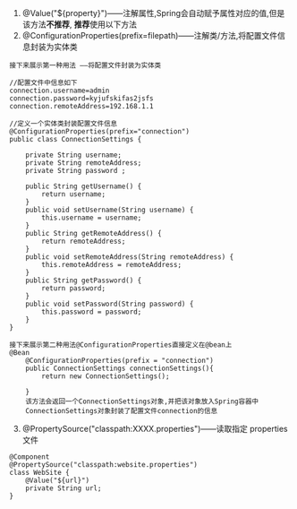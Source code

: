 1. @Value("${property}")——注解属性,Spring会自动赋予属性对应的值,但是该方法**不推荐**, **推荐**使用以下方法
2. @ConfigurationProperties(prefix=filepath)——注解类/方法,将配置文件信息封装为实体类
```
接下来展示第一种用法 ——将配置文件封装为实体类

//配置文件中信息如下
connection.username=admin
connection.password=kyjufskifas2jsfs
connection.remoteAddress=192.168.1.1

//定义一个实体类封装配置文件信息
@ConfigurationProperties(prefix="connection")
public class ConnectionSettings {

    private String username;
    private String remoteAddress;
    private String password ;

    public String getUsername() {
        return username;
    }
    public void setUsername(String username) {
        this.username = username;
    }
    public String getRemoteAddress() {
        return remoteAddress;
    }
    public void setRemoteAddress(String remoteAddress) {
        this.remoteAddress = remoteAddress;
    }
    public String getPassword() {
        return password;
    }
    public void setPassword(String password) {
        this.password = password;
    }
}
```
```
接下来展示第二种用法@ConfigurationProperties直接定义在@bean上
@Bean
    @ConfigurationProperties(prefix = "connection")
    public ConnectionSettings connectionSettings(){
        return new ConnectionSettings();

    }
    该方法会返回一个ConnectionSettings对象,并把该对象放入Spring容器中  
    ConnectionSettings对象封装了配置文件connection的信息  
```
3. @PropertySource("classpath:XXXX.properties")——读取指定 properties 文件
```
@Component
@PropertySource("classpath:website.properties")
class WebSite {
    @Value("${url}")
    private String url;
}
```
